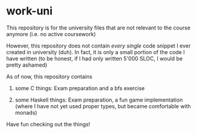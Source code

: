 # work-uni
This repository is for the university files that are not relevant to the course anymore (i.e. no active coursework)

However, this repository does not contain *every single* code snippet I ever created in university (duh). In fact, it is only a small portion of the code I have written (to be honest, if I had only written 5'000 SLOC, I would be pretty ashamed)

As of now, this repository contains

1. some C things: Exam preparation and a bfs exercise

2. some Haskell things: Exam preparation, a fun game implementation (where I have not yet used proper types, but became comfortable with monads)

Have fun checking out the things!
